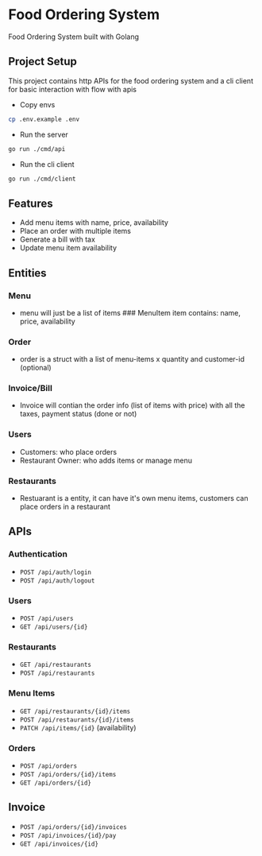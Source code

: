 # Food Ordering System
Food Ordering System built with Golang

## Project Setup

This project contains http APIs for the food ordering system and a cli client for basic interaction with flow with apis

- Copy envs
```bash
cp .env.example .env
```

- Run the server
```bash
go run ./cmd/api
```

- Run the cli client
```bash
go run ./cmd/client
```


## Features
- Add menu items with name, price, availability
- Place an order with multiple items
- Generate a bill with tax
- Update menu item availability

## Entities

### Menu
- menu will just be a list of items ### MenuItem item contains: name, price, availability

### Order
- order is a struct with a list of menu-items x quantity and customer-id (optional)

### Invoice/Bill
- Invoice will contian the order info (list of items with price) with all the taxes, payment status (done or not)

### Users
- Customers: who place orders
- Restaurant Owner: who adds items or manage menu

### Restaurants
- Restuarant is a entity, it can have it's own menu items, customers can place orders in a restaurant

## APIs

### Authentication
- `POST /api/auth/login` 
- `POST /api/auth/logout`

### Users
- `POST /api/users`
- `GET /api/users/{id}`
<!-- - `PUT /api/users/{id}` -->
<!-- - `DELETE /api/users/{id}` -->

### Restaurants
- `GET /api/restaurants`
- `POST /api/restaurants`
<!-- - `GET /api/restaurants/{id}` -->
<!-- - `PUT /api/restaurants/{id}` -->
<!-- - `DELETE /api/restaurants/{id}` -->

### Menu Items
- `GET /api/restaurants/{id}/items`
- `POST /api/restaurants/{id}/items`
- `PATCH /api/items/{id}` (availability)
<!-- - `GET /api/items/{id}` -->
<!-- - `PUT /api/items/{id}` -->
<!-- - `DELETE /api/items/{id}` -->

### Orders
- `POST /api/orders`
- `POST /api/orders/{id}/items`
- `GET /api/orders/{id}`
<!-- - `GET /api/orders?user_id=<id>` -->
<!-- - `PATCH /api/orders/{id}` -->
<!-- - `DELETE /api/orders/{id}` -->

## Invoice
- `POST /api/orders/{id}/invoices`
- `POST /api/invoices/{id}/pay`
- `GET /api/invoices/{id}`
